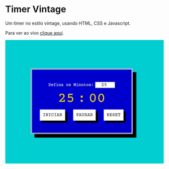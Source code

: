 # Timer Vintage

Um timer no estilo vintage, usando HTML, CSS e Javascript.

Para ver ao vivo [clique aqui](#).

![Preview do Projeto](https://github.com/gillfilho/timer-vintage/blob/master/thumb.jpg?raw=true)
